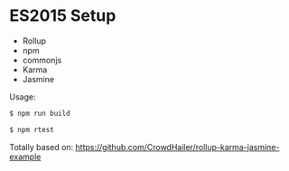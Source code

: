 # ES2015 Setup

 - Rollup
 - npm
 - commonjs
 - Karma
 - Jasmine

Usage:
```bash
$ npm run build
```

```bash
$ npm rtest
```

Totally based on: https://github.com/CrowdHailer/rollup-karma-jasmine-example
